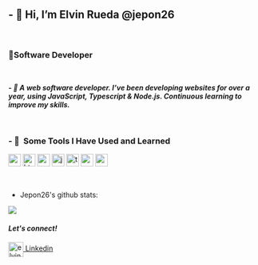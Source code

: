 

  <body>

  <h2>- 👋 Hi, I’m Elvin Rueda @jepon26</h2>
  <br>
  <h3>👨Software Developer</h3>
  
  
   <br>
  
***<p>- 👀  A web software developer. I’ve been developing websites for over a year, using JavaScript, Typescript & Node.js.
      Continuous learning to improve my skills.</p>***
 
 
 <br>
  
  
  <h3>- 🚀 &nbsp;Some Tools I Have Used and Learned</h3>
  <p align="left">
  <img src="https://cdn.jsdelivr.net/gh/devicons/devicon/icons/vscode/vscode-original.svg" alt="vscode" width="25" height="25"/>
  <img src="https://cdn.jsdelivr.net/gh/devicons/devicon/icons/html5//html5-original.svg" alt="html5" width="25" height="25"/>                                           <img src="https://cdn.jsdelivr.net/gh/devicons/devicon/icons/css3//css3-original.svg" alt="css3" width="25" height="25"/>
  <img src="https://cdn.jsdelivr.net/gh/devicons/devicon/icons/javascript//javascript-original.svg" alt="javascript" width="25" height="25"/>
  <img src="https://cdn.jsdelivr.net/gh/devicons/devicon/icons/typescript//typescript-original.svg" alt="typescript" width="25" height="25"/>
  <img src="https://cdn.jsdelivr.net/gh/devicons/devicon/icons/react//react-original.svg" alt="react" width="25" height="25"/>
  <img src="https://cdn.jsdelivr.net/gh/devicons/devicon/icons/nodejs//nodejs-original.svg" alt="nodejs" width="25" height="25"/>
                                                                                
  </p>
  
  <br>                                                                                                                           
                                                                                                                              
   
* Jepon26's github stats:
  <a href="#">
<img align="center" src="https://github-readme-stats.anuraghazra1.vercel.app/api?usernamejepon26&show_icons=true&theme=radical&line_height=27"/> 
  </a>                                                                                                                            
                                                                                                                                                                                                                                                                                                                                                   
                                                                                                                               
   <br>
  
  ***<h4> Let's connect! </h4>***
  
  
  <p align="left">   
             
  <a href="https://www.linkedin.com/in/elvin-javier-rueda-g%C3%B3mez-7a564574/" target="blank"><img align="center" 
                                                                                                                  src="https://cdn.jsdelivr.net/gh/devicons/devicon/icons/linkedin//linkedin-original.svg" alt="elvin profile" width="30" height="30"/> Linkedin </a> 
                                                                                                            
   
                                                                                                                                                                                                                   
                                                                                                            
                                                                                                            
                                                                                                            
  </p>                                                                                                                              
 
                                                                                                                                    
                                                                                                                                                                       

                                                                                                                               
</body>

<!---
jepon26/jepon26 is a ✨ special ✨ repository because its `README.md` (this file) appears on your GitHub profile.
You can click the Preview link to take a look at your changes.
--->
